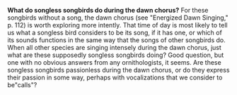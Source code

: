 **What do songless songbirds do during the dawn chorus?** For these songbirds without a song, the dawn chorus (see "Energized Dawn Singing," p. 112) is worth exploring more intently. That time of day is most likely to tell us what a songless bird considers to be its song, if it has one, or which of its sounds functions in the same way that the songs of other songbirds do. When all other species are singing intensely during the dawn chorus, just what are these supposedly songless songbirds doing? Good question, but one with no obvious answers from any ornithologists, it seems. Are these songless songbirds passionless during the dawn chorus, or do they express their passion in some way, perhaps with vocalizations that we consider to be"calls"?
